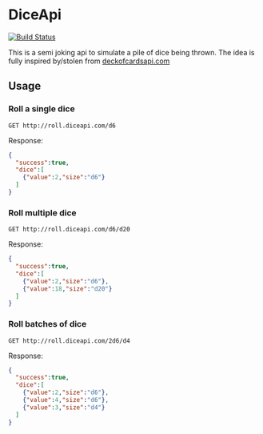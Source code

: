 # DiceApi
[![Build Status](https://travis-ci.org/meadsteve/DiceApi.svg?branch=master)](https://travis-ci.org/meadsteve/DiceApi)

This is a semi joking api to simulate a pile of dice being thrown. The idea is fully inspired by/stolen from [deckofcardsapi.com](http://deckofcardsapi.com/)

## Usage 
### Roll a single dice
```GET http://roll.diceapi.com/d6```

Response:
```json
{
  "success":true,
  "dice":[
    {"value":2,"size":"d6"}
  ]
}
```


### Roll multiple dice
```GET http://roll.diceapi.com/d6/d20```

Response:
```json
{
  "success":true,
  "dice":[
    {"value":2,"size":"d6"},
    {"value":18,"size":"d20"}
  ]
}
```

### Roll batches of dice
```GET http://roll.diceapi.com/2d6/d4```

Response:
```json
{
  "success":true,
  "dice":[
    {"value":2,"size":"d6"},
    {"value":4,"size":"d6"},
    {"value":3,"size":"d4"}
  ]
}
```
